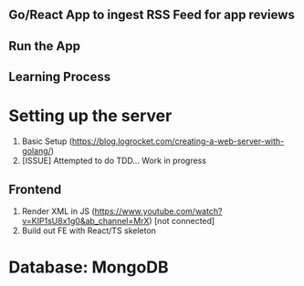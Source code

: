 ## Go/React App to ingest RSS Feed for app reviews

## Run the App

## Learning Process

# Setting up the server

1. Basic Setup (https://blog.logrocket.com/creating-a-web-server-with-golang/)
2. [ISSUE] Attempted to do TDD... Work in progress

## Frontend

1. Render XML in JS (https://www.youtube.com/watch?v=KIP1sU8x1g0&ab_channel=MrX) [not connected]
2. Build out FE with React/TS skeleton

# Database: MongoDB

